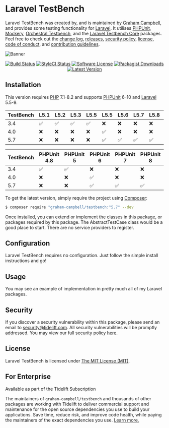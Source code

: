 Laravel TestBench
=================

Laravel TestBench was created by, and is maintained by [Graham Campbell](https://github.com/GrahamCampbell), and provides some testing functionality for [Laravel](https://laravel.com/). It utilises [PHPUnit](https://github.com/sebastianbergmann/phpunit), [Mockery](https://github.com/padraic/mockery), [Orchestral Testbench](https://github.com/orchestral/testbench), and the [Laravel Testbench Core](https://github.com/GrahamCampbell/Laravel-TestBench-Core) packages. Feel free to check out the [change log](CHANGELOG.md), [releases](https://github.com/GrahamCampbell/Laravel-TestBench/releases), [security policy](https://github.com/GrahamCampbell/Laravel-TestBench/security/policy), [license](LICENSE), [code of conduct](.github/CODE_OF_CONDUCT.md), and [contribution guidelines](.github/CONTRIBUTING.md).

![Banner](https://user-images.githubusercontent.com/2829600/71477507-68a5a600-27e2-11ea-86bf-187e13108910.png)

<p align="center">
<a href="https://github.com/GrahamCampbell/Laravel-TestBench/actions?query=workflow%3ATests"><img src="https://img.shields.io/github/workflow/status/GrahamCampbell/Laravel-TestBench/Tests?label=Tests&style=flat-square" alt="Build Status"></img></a>
<a href="https://github.styleci.io/repos/15239209"><img src="https://github.styleci.io/repos/15239209/shield" alt="StyleCI Status"></img></a>
<a href="LICENSE"><img src="https://img.shields.io/badge/license-MIT-brightgreen?style=flat-square" alt="Software License"></img></a>
<a href="https://packagist.org/packages/graham-campbell/testbench"><img src="https://img.shields.io/packagist/dt/graham-campbell/testbench?style=flat-square" alt="Packagist Downloads"></img></a>
<a href="https://github.com/GrahamCampbell/Laravel-TestBench/releases"><img src="https://img.shields.io/github/release/GrahamCampbell/Laravel-TestBench?style=flat-square" alt="Latest Version"></img></a>
</p>


## Installation

This version requires [PHP](https://www.php.net/) 7.1-8.2 and supports [PHPUnit](https://phpunit.de/) 6-10 and [Laravel](https://laravel.com/) 5.5-9.

| TestBench | L5.1               | L5.2               | L5.3               | L5.5               | L5.5               | L5.6               | L5.7               | L5.8               | L6                 | L7                 | L8                 | L9                 |
|-----------|--------------------|--------------------|--------------------|--------------------|--------------------|--------------------|--------------------|--------------------|--------------------|--------------------|--------------------|--------------------|
| 3.4       | :white_check_mark: | :white_check_mark: | :white_check_mark: | :white_check_mark: | :x:                | :x:                | :x:                | :x:                | :x:                | :x:                | :x:                | :x:                |
| 4.0       | :x:                | :x:                | :x:                | :x:                | :white_check_mark: | :x:                | :x:                | :x:                | :x:                | :x:                | :x:                | :x:                |
| 5.7       | :x:                | :x:                | :x:                | :x:                | :white_check_mark: | :white_check_mark: | :white_check_mark: | :white_check_mark: | :white_check_mark: | :white_check_mark: | :white_check_mark: | :white_check_mark: |

| TestBench | PHPUnit 4.8        | PHPUnit 5          | PHPUnit 6          | PHPUnit 7          | PHPUnit 8          | PHPUnit 9          | PHPUnit 10         |
|-----------|--------------------|--------------------|--------------------|--------------------|--------------------|--------------------|--------------------|
| 3.4       | :white_check_mark: | :white_check_mark: | :x:                | :x:                | :x:                | :x:                | :x:                |
| 4.0       | :x:                | :x:                | :white_check_mark: | :x:                | :x:                | :x:                | :x:                |
| 5.7       | :x:                | :x:                | :white_check_mark: | :white_check_mark: | :white_check_mark: | :white_check_mark: | :white_check_mark: |

To get the latest version, simply require the project using [Composer](https://getcomposer.org/):

```bash
$ composer require "graham-campbell/testbench:^5.7" --dev
```

Once installed, you can extend or implement the classes in this package, or packages required by this package. The AbstractTestCase class would be a good place to start. There are no service providers to register.


## Configuration

Laravel TestBench requires no configuration. Just follow the simple install instructions and go!


## Usage

You may see an example of implementation in pretty much all of my Laravel packages.


## Security

If you discover a security vulnerability within this package, please send an email to security@tidelift.com. All security vulnerabilities will be promptly addressed. You may view our full security policy [here](https://github.com/GrahamCampbell/Laravel-TestBench/security/policy).


## License

Laravel TestBench is licensed under [The MIT License (MIT)](LICENSE).


## For Enterprise

Available as part of the Tidelift Subscription

The maintainers of `graham-campbell/testbench` and thousands of other packages are working with Tidelift to deliver commercial support and maintenance for the open source dependencies you use to build your applications. Save time, reduce risk, and improve code health, while paying the maintainers of the exact dependencies you use. [Learn more.](https://tidelift.com/subscription/pkg/packagist-graham-campbell-testbench?utm_source=packagist-graham-campbell-testbench&utm_medium=referral&utm_campaign=enterprise&utm_term=repo)
